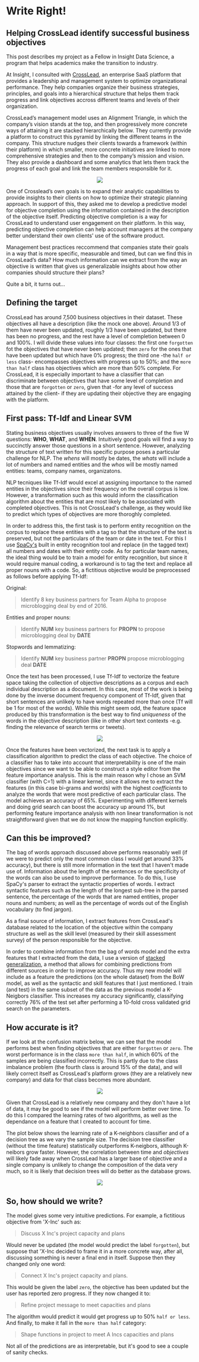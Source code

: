 # Write Right!
## Helping CrossLead identify successful  business objectives

This post describes my project as a Fellow in Insight Data Science, a program that helps academics make the transition to industry.

At Insight, I consulted with [CrossLead](https://www.crosslead.com), an enterprise SaaS platform that provides a leadership and management system to optimize organizational performance. They help companies organize their business strategies, principles, and goals into a hierarchical structure that helps them track progress and link objectives accross different teams and levels of their organization. 

CrossLead’s management model uses an Alignment Triangle, in which the company’s vision stands at the top, and then progressively more concrete ways of attaining it are stacked hierarchically below. They currently provide a platform to construct this pyramid by linking the different teams in the company. This structure nudges their clients towards a framework (within their platform) in which smaller, more concrete initiatives are linked to more comprehensive strategies and then to the company’s mission and vision. They also provide a dashboard and some analytics that lets them track the progress of each goal and link the team members responsible for it.

<p align="center">
  <img src="https://www.dropbox.com/s/k8dyq30tbpfkiih/Screenshot%202017-02-09%2014.58.04.png?raw=1" />
</p>

One of Crosslead’s own goals is to expand their analytic capabilities to provide insights to their clients on how to optimize their strategic planning approach. In support of this, they asked me to develop a predictive model for objective completion using the information contained in the description of the objective itself. Predicting objective completion is a way for CrossLead to understand user engagement on their platform. In this way, predicting objective completion can help account managers at the company better understand their own clients' use of the software product.  

Management best practices reccommend that companies state their goals in a way that is more specific, measurable and timed, but can we find this in CrossLead’s data? How much information can we extract from the way an objective is written that gives us generalizable insights about how other companies should structure their plans?

Quite a bit, it turns out…

## Defining the target

CrossLead has around 7,500 business objectives in their dataset. These objectives all have a description (like the mock one above). Around 1/3 of them have never been updated, roughly 1/3 have been updated, but there has been no progress, and the rest have a level of completion between 0 and 100%. I will divide these values into four classes: the first one `forgotten` fot the objectives that have never been updated; then `zero` for the ones that have been updated but which have 0% progress; the third one -the `half or less` class- encompasses objectives with progress up to 50%; and the `more than half` class has objectives which are more than 50% complete. For CrossLead, it is especially important to have a classifier that can discriminate between objectives that have some level of completion and those that are `forgotten` or `zero`, given that -for any level of success attained by the client- if they are updating their objective they are engaging with the platform. 

## First pass: Tf-Idf and Linear SVM

Stating business objectives usually involves answers to three of the five W questions: **WHO**, **WHAT**, and **WHEN**. Intuitively good goals will find a way to succinctly answer those questions in a short sentence. However, analyzing the structure of text written for this specific purpose poses a particular challenge for NLP. The *whens* will mostly be dates, the *whats* will include a lot of numbers and named entities and the *whos* will be mostly named entities: teams, company names, organizatons.  

NLP tecniques like Tf-Idf would excel at assigning importance to the named entities in the objectives since their frequency on the overall corpus is low. However, a transformation such as this would inform the classification algorithm about the entities that are most likely to be associated with completed objectives. This is not CrossLead's challenge, as they would like to predict which types of objectives are more thoroghly completed. 

In order to address this, the first task is to perform entity recognition on the corpus to replace these entities with a tag so that the structure of the text is preserved, but not the particulars of the team or date in the text. For this I use [SpaCy's](https://spacy.io) built in entity recognition tool and replace (in the tagged text) all numbers and dates with their entity code. As for particular team names, the ideal thing would be to train a model for entity recognition, but since it would require manual coding, a workaround is to tag the text and replace all proper nouns with a code. So, a fictitious objective would be preprocessed as follows before applying Tf-Idf:

Original:

>Identify 8 key business partners for Team Alpha to propose microblogging deal by end of 2016.


Entities and proper nouns:

>Identify **NUM** key business partners for **PROPN** to propose microblogging deal by **DATE**


Stopwords and lemmatizing:

>Identify **NUM** key business partner **PROPN** propose microblogging deal **DATE**

Once the text has been processed, I use Tf-Idf to vectorize the feature space taking the collection of objective descriptions as a corpus and each individual description as a document. In this case, most of the work is being done by the inverse document frequency component of Tf-Idf, given that short sentences are unlikely to have words repeated more than once (Tf will be 1 for most of the words). While this might seem odd, the feature space produced by this transformation is the best way to find *uniqueness* of the words in the objective description (like in other short text contexts -e.g. finding the relevance of search terms or tweets).

<p align="center">
  <img src="https://www.dropbox.com/s/v61u51pnwnk3da4/Screenshot%202017-02-09%2014.54.15.png?raw=1" />
</p>


Once the features have been vectorized, the next task is to apply a classification algorithm to predict the class of each objective. The choice of a classifier has to take into account that interpretability is one of the main objectives since we want to be able to construct a style editor from the feature importance analysis. This is the main reason why I chose an SVM classifier (with C=1) with a linear kernel, since it allows me to extract the features (in this case bi-grams and words) with the highest *coefficients* to analyze the words that were most predictive of each particular class. The model achieves an accuracy of 65%. Experimenting with different kernels and doing grid search can boost the accuracy up around 1%, but performing feature importance analysis with non linear transformation is not straightforward given that we do not know the mapping function explicitly. 

## Can this be improved?

The bag of words approach discussed above performs reasonably well (if we were to predict only the most common class I would get around 33% accuracy), but there is still more information in the text that I haven't made use of. Information about the length of the sentences or the specificity of the words can also be used to improve performance. To do this, I use SpaCy's parser to extract the syntactic properties of words. I extract syntactic features such as the length of the longest sub-tree in the parsed sentence, the percentage of the words that are named entities, proper nouns and numbers; as well as the percentage of words out of the English vocabulary (to find jargon).  

As a final source of information, I extract features from CrossLead's database related to the location of the objective within the company structure as well as the skill level (measured by their skill assessment survey) of the person responsible for the objective. 

In order to combine information from the bag of words model and the extra features that I extracted from the data, I use a version of [stacked generalization](http://machine-learning.martinsewell.com/ensembles/stacking/), a method that allows for combining predictions from different sources in order to improve accuracy. Thus my new model will include as a feature the predictions (on the whole dataset) from the BoW model, as well as the syntactic and skill features that I just mentioned. I train (and test) in the same subset of the data as the previous model a K-Neigbors classifier. This increases my accuracy significantly, classifying correctly 76% of the test set after performing a 10-fold cross validated grid search on the parameters.

## How accurate is it?

If we look at the confusion matrix below, we can see that the model performs best when finding objectives that are either `forgotten` or `zero`. The worst performance is in the class `more than half`, in which 60% of the samples are being classified incorrectly. This is partly due to the class imbalance problem (the fourth class is around 15% of the data), and will likely correct itself as CrossLead's platform grows (they are a relatively new company) and data for that class becomes more abundant.

<p align="center">
  <img src="https://www.dropbox.com/s/1knse409mqqtqoo/Screenshot%202017-02-09%2017.30.28.png?raw=1" />
</p>

Given that CrossLead is a relatively new company and they don't have a lot of data, it may be good to see if the model will perform better over time. To do this I compared the learning rates of two algorithms, as well as the dependance on a feature that I created to account for time. 

The plot below shows the learning rate of a K-neighbors classifier and of a decision tree as we vary the sample size. The decision tree classifier (without the time feature) statistically outperforms K-neigbors, although K-neibors grow faster. However, the correlation between time and *objectives* will likely fade away when CrossLead has a larger base of objective and a single company is unlikely to change the composition of the data very much, so it is likely that decision trees will do better as the database grows.  

<p align='center'>
  <img src="https://www.dropbox.com/s/uenkpxu1jym3h7p/Screenshot%202017-02-13%2000.34.18.png?raw=1" />
</p>

## So, how should we write?

The model gives some very intuitive predictions. For example, a fictitious objective from 'X-Inc' such as:

> Discuss X Inc's project capacity and plans

Would never be updated (the model would predict the label `forgotten`), but suppose that 'X-Inc decided to frame it in a more concrete way, after all, discussing something is never a final end in itself. Suppose then they changed only one word:

> Connect X Inc's project capacity and plans. 

This would be given the label `zero`, the objective has been updated but the user has reported zero progress. If they now changed it to:

> Refine project message to meet capacities and plans

The algorithm would predict it would get progress up to 50% `half or less`. And finally, to make it fall in the `more than half` category:

> Shape functions in project to meet A Incs capacities and plans

Not all of the predictions are as interpretable, but it's good to see a couple of sanity checks.  
